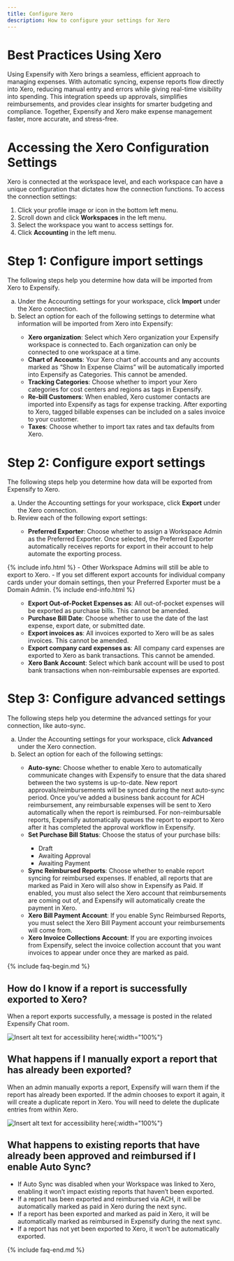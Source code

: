 ```yaml
---
title: Configure Xero
description: How to configure your settings for Xero
---
```


# Best Practices Using Xero

Using Expensify with Xero brings a seamless, efficient approach to managing expenses. With automatic syncing, expense reports flow directly into Xero, reducing manual entry and errors while giving real-time visibility into spending. This integration speeds up approvals, simplifies reimbursements, and provides clear insights for smarter budgeting and compliance. Together, Expensify and Xero make expense management faster, more accurate, and stress-free.

# Accessing the Xero Configuration Settings

Xero is connected at the workspace level, and each workspace can have a unique configuration that dictates how the connection functions. To access the connection settings:

1. Click your profile image or icon in the bottom left menu.
2. Scroll down and click **Workspaces** in the left menu.
3. Select the workspace you want to access settings for.
4. Click **Accounting** in the left menu.

# Step 1: Configure import settings

The following steps help you determine how data will be imported from Xero to Expensify. 

<ol type="a">
   <li>Under the Accounting settings for your workspace, click <b>Import</b> under the Xero connection.</li>
   <li>Select an option for each of the following settings to determine what information will be imported from Xero into Expensify:</li>
       <ul>
           <li><b>Xero organization</b>: Select which Xero organization your Expensify workspace is connected to. Each organization can only be connected to one workspace at a time.</li>
           <li><b>Chart of Accounts</b>: Your Xero chart of accounts and any accounts marked as “Show In Expense Claims” will be automatically imported into Expensify as Categories. This cannot be amended.</li>
           <li><b>Tracking Categories</b>: Choose whether to import your Xero categories for cost centers and regions as tags in Expensify.</li>
           <li><b>Re-bill Customers</b>: When enabled, Xero customer contacts are imported into Expensify as tags for expense tracking. After exporting to Xero, tagged billable expenses can be included on a sales invoice to your customer.</li>
           <li><b>Taxes</b>: Choose whether to import tax rates and tax defaults from Xero.</li>
       </ul>  
</ol>

# Step 2: Configure export settings
The following steps help you determine how data will be exported from Expensify to Xero.

<ol type="a">
   <li>Under the Accounting settings for your workspace, click <b>Export</b> under the Xero connection.</li>
   <li>Review each of the following export settings:</li>
       <ul>
           <li><b>Preferred Exporter</b>: Choose whether to assign a Workspace Admin as the Preferred Exporter. Once selected, the Preferred Exporter automatically receives reports for export in their account to help automate the exporting process.</li>
       </ul>  
</ol> 
{% include info.html %}
- Other Workspace Admins will still be able to export to Xero. 
- If you set different export accounts for individual company cards under your domain settings, then your Preferred Exporter must be a Domain Admin.
{% include end-info.html %}

<ol type="a">
      <ul>
           <li><b>Export Out-of-Pocket Expenses as</b>: All out-of-pocket expenses will be exported as purchase bills. This cannot be amended.</li>
           <li><b>Purchase Bill Date</b>: Choose whether to use the date of the last expense, export date, or submitted date.</li>
           <li><b>Export invoices as</b>: All invoices exported to Xero will be as sales invoices. This cannot be amended.</li>
           <li><b>Export company card expenses as</b>: All company card expenses are exported to Xero as bank transactions. This cannot be amended.</li>
           <li><b>Xero Bank Account</b>: Select which bank account will be used to post bank transactions when non-reimbursable expenses are exported.</li>
      </ul>
</ol>

# Step 3: Configure advanced settings

The following steps help you determine the advanced settings for your connection, like auto-sync.

<ol type="a">
   <li>Under the Accounting settings for your workspace, click <b>Advanced</b> under the Xero connection.</li>
   <li>Select an option for each of the following settings:</li>
      <ul>
           <li><b>Auto-sync</b>: Choose whether to enable Xero to automatically communicate changes with Expensify to ensure that the data shared between the two systems is up-to-date. New report approvals/reimbursements will be synced during the next auto-sync period. Once you’ve added a business bank account for ACH reimbursement, any reimbursable expenses will be sent to Xero automatically when the report is reimbursed. For non-reimbursable reports, Expensify automatically queues the report to export to Xero after it has completed the approval workflow in Expensify.</li>
           <li><b>Set Purchase Bill Status</b>: Choose the status of your purchase bills:</li>
              <ul>
                 <li>Draft</li>
                 <li>Awaiting Approval</li>
                 <li>Awaiting Payment</li>                
              </ul>
           <li><b>Sync Reimbursed Reports</b>: Choose whether to enable report syncing for reimbursed expenses. If enabled, all reports that are marked as Paid in Xero will also show in Expensify as Paid. If enabled, you must also select the Xero account that reimbursements are coming out of, and Expensify will automatically create the payment in Xero.</li>
           <li><b>Xero Bill Payment Account</b>: If you enable Sync Reimbursed Reports, you must select the Xero Bill Payment account your reimbursements will come from.</li>
           <li><b>Xero Invoice Collections Account</b>: If you are exporting invoices from Expensify, select the invoice collection account that you want invoices to appear under once they are marked as paid.</li>
      </ul>
</ol>

{% include faq-begin.md %}

## How do I know if a report is successfully exported to Xero?

When a report exports successfully, a message is posted in the related Expensify Chat room.

![Insert alt text for accessibility here]({{site.url}}/assets/images/Xero_help_01.png){:width="100%"}

## What happens if I manually export a report that has already been exported?

When an admin manually exports a report, Expensify will warn them if the report has already been exported. If the admin chooses to export it again, it will create a duplicate report in Xero. You will need to delete the duplicate entries from within Xero.

![Insert alt text for accessibility here]({{site.url}}/assets/images/Xero_help_05.png){:width="100%"}

## What happens to existing reports that have already been approved and reimbursed if I enable Auto Sync?

- If Auto Sync was disabled when your Workspace was linked to Xero, enabling it won’t impact existing reports that haven’t been exported.
- If a report has been exported and reimbursed via ACH, it will be automatically marked as paid in Xero during the next sync.
- If a report has been exported and marked as paid in Xero, it will be automatically marked as reimbursed in Expensify during the next sync.
- If a report has not yet been exported to Xero, it won’t be automatically exported.

{% include faq-end.md %}
